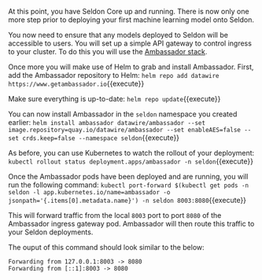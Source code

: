At this point, you have Seldon Core up and running. There is now only one more step prior to deploying your first machine learning model onto Seldon. 

You now need to ensure that any models deployed to Seldon will be accessible to users. You will set up a simple API gateway to control ingress to your cluster. To do this you will use the [Ambassador stack](https://www.getambassador.io/). 

Once more you will make use of Helm to grab and install Ambassador. First, add the Ambassador repository to Helm:
`helm repo add datawire https://www.getambassador.io`{{execute}}

Make sure everything is up-to-date:
`helm repo update`{{execute}}

You can now install Ambassador in the `seldon` namespace you created earlier: 
`helm install ambassador datawire/ambassador --set image.repository=quay.io/datawire/ambassador --set enableAES=false --set crds.keep=false --namespace seldon`{{execute}}

As before, you can use Kubernetes to watch the rollout of your deployment: 
`kubectl rollout status deployment.apps/ambassador -n seldon`{{execute}}

Once the Ambassador pods have been deployed and are running, you will run the following command:
`kubectl port-forward $(kubectl get pods -n seldon -l app.kubernetes.io/name=ambassador -o jsonpath='{.items[0].metadata.name}') -n seldon 8003:8080`{{execute}}

This will forward traffic from the local `8003` port to port `8080` of the Ambassador ingress gateway pod. Ambassador will then route this traffic to your Seldon deployments.

The ouput of this command should look similar to the below:
```{{execute}}
Forwarding from 127.0.0.1:8003 -> 8080
Forwarding from [::1]:8003 -> 8080
```
